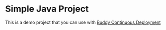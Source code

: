 # Simple Java Project

This is a demo project that you can use with [Buddy Continuous Deployment](https://buddy.works)
